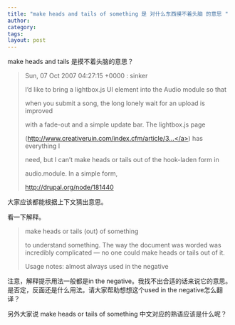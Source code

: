 ```yaml
---
title: "make heads and tails of something 是 对什么东西摸不着头脑 的意思 "
author:
category: 
tags: 
layout: post
---
```

make heads and tails 是摸不着头脑的意思？

<blockquote>

Sun, 07 Oct 2007 04:27:15 +0000 : sinker

I’d like to bring a lightbox.js UI element into the Audio module so that

when you submit a song, the long lonely wait for an upload is improved

with a fade-out and a simple update bar. The lightbox.js page

(<a href="http://www.creativeruin.com/index.cfm/article/32944">http://www.creativeruin.com/index.cfm/article/3...</a>) has everything I

need, but I can’t make heads or tails out of the hook-laden form in

audio.module. In a simple form, 

<a href="http://drupal.org/node/181440">http://drupal.org/node/181440</a>

</blockquote>

大家应该都能根据上下文猜出意思。

看一下解释。

<blockquote>

make heads or tails (out) of something

to understand something. The way the document was worded was incredibly complicated — no one could make heads or tails out of it.

Usage notes: almost always used in the negative

</blockquote>

注意，解释提示用法一般都是in the negative。我找不出合适的话来说它的意思。是否定，反面还是什么用法。请大家帮助想想这个used in the negative怎么翻译？

另外大家说 make heads or tails of something 中文对应的熟语应该是什么呢？

